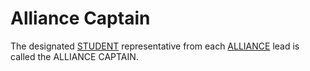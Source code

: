 # Alliance Captain

The designated [STUDENT](!!) representative from each [ALLIANCE](!!) lead is
called the ALLIANCE CAPTAIN.
